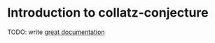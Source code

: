 # Introduction to collatz-conjecture

TODO: write [great documentation](http://jacobian.org/writing/what-to-write/)
